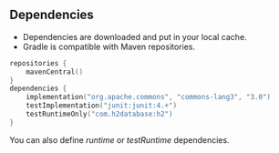 ## Dependencies

* Dependencies are downloaded and put in your local cache.
* Gradle is compatible with Maven repositories.

```kotlin
repositories {
    mavenCentral()
}
dependencies {
    implementation("org.apache.commons", "commons-lang3", "3.0")
    testImplementation("junit:junit:4.+")
    testRuntimeOnly("com.h2database:h2")
}
```

You can also define *runtime* or *testRuntime* dependencies.

